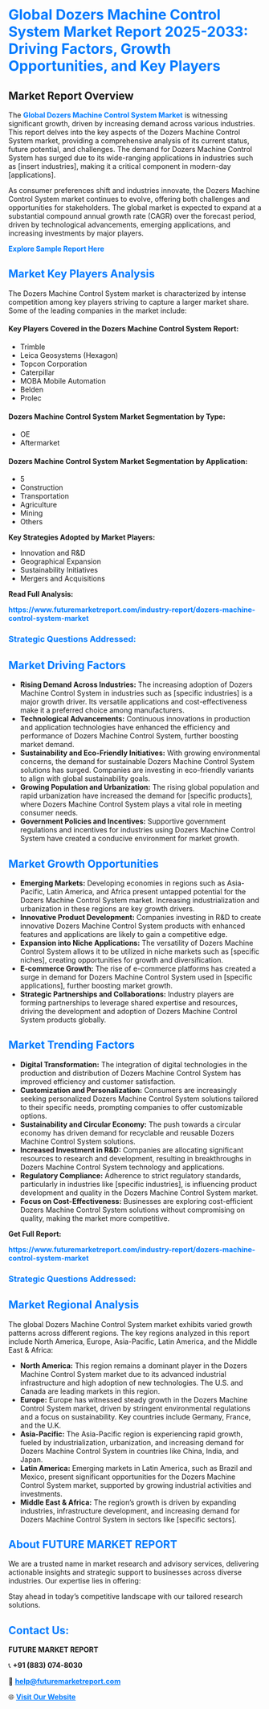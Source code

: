 <h1 style="color: #007BFF;">Global Dozers Machine Control System Market Report 2025-2033: Driving Factors, Growth Opportunities, and Key Players</h1>

<section id="overview">
<h2>Market Report Overview</h2>
<p>The <a href="https://www.futuremarketreport.com/industry-report/dozers-machine-control-system-market" style="color: #007BFF; text-decoration: none;"><strong>Global Dozers Machine Control System Market</strong></a> is witnessing significant growth, driven by increasing demand across various industries. This report delves into the key aspects of the Dozers Machine Control System market, providing a comprehensive analysis of its current status, future potential, and challenges. The demand for Dozers Machine Control System has surged due to its wide-ranging applications in industries such as [insert industries], making it a critical component in modern-day [applications].</p>
<p>As consumer preferences shift and industries innovate, the Dozers Machine Control System market continues to evolve, offering both challenges and opportunities for stakeholders. The global market is expected to expand at a substantial compound annual growth rate (CAGR) over the forecast period, driven by technological advancements, emerging applications, and increasing investments by major players.</p>
</section>

<section id="overview">
<p><a href="https://www.futuremarketreport.com/request-sample/reportId=35717" style="color: #007BFF; text-decoration: none;"><strong>Explore Sample Report Here</strong></a></p>
</section>

<section id="key-players">
<h2 style="color: #007BFF;">Market Key Players Analysis</h2>
<p>The Dozers Machine Control System market is characterized by intense competition among key players striving to capture a larger market share. Some of the leading companies in the market include:</p>
<h4>Key Players Covered in the Dozers Machine Control System Report:</h4>
<ul><li>Trimble</li><li>Leica Geosystems (Hexagon)</li><li>Topcon Corporation</li><li>Caterpillar</li><li>MOBA Mobile Automation</li><li>Belden</li><li>Prolec</li></ul>
<h4>Dozers Machine Control System Market Segmentation by Type:</h4>
<ul><li>OE</li><li>Aftermarket</li></ul>

<h4>Dozers Machine Control System Market Segmentation by Application:</h4>
<ul><li>5</li><li>Construction</li><li>Transportation</li><li>Agriculture</li><li>Mining</li><li>Others</li></ul>
<p><strong>Key Strategies Adopted by Market Players:</strong></p>
<ul>
<li>Innovation and R&D</li>
<li>Geographical Expansion</li>
<li>Sustainability Initiatives</li>
<li>Mergers and Acquisitions</li>
</ul>
</section>

<section>
<p><strong>Read Full Analysis: </strong></p><a href="https://www.futuremarketreport.com/industry-report/dozers-machine-control-system-market" style="color: #007BFF; text-decoration: none;"><strong>https://www.futuremarketreport.com/industry-report/dozers-machine-control-system-market</strong></a>
<h3 style="color: #007BFF;">Strategic Questions Addressed:</h3>
</section>

<section id="driving-factors">
<h2 style="color: #007BFF;">Market Driving Factors</h2>
<ul>
<li><strong>Rising Demand Across Industries:</strong> The increasing adoption of Dozers Machine Control System in industries such as [specific industries] is a major growth driver. Its versatile applications and cost-effectiveness make it a preferred choice among manufacturers.</li>
<li><strong>Technological Advancements:</strong> Continuous innovations in production and application technologies have enhanced the efficiency and performance of Dozers Machine Control System, further boosting market demand.</li>
<li><strong>Sustainability and Eco-Friendly Initiatives:</strong> With growing environmental concerns, the demand for sustainable Dozers Machine Control System solutions has surged. Companies are investing in eco-friendly variants to align with global sustainability goals.</li>
<li><strong>Growing Population and Urbanization:</strong> The rising global population and rapid urbanization have increased the demand for [specific products], where Dozers Machine Control System plays a vital role in meeting consumer needs.</li>
<li><strong>Government Policies and Incentives:</strong> Supportive government regulations and incentives for industries using Dozers Machine Control System have created a conducive environment for market growth.</li>
</ul>
</section>

<section id="growth-opportunities">
<h2 style="color: #007BFF;">Market Growth Opportunities</h2>
<ul>
<li><strong>Emerging Markets:</strong> Developing economies in regions such as Asia-Pacific, Latin America, and Africa present untapped potential for the Dozers Machine Control System market. Increasing industrialization and urbanization in these regions are key growth drivers.</li>
<li><strong>Innovative Product Development:</strong> Companies investing in R&D to create innovative Dozers Machine Control System products with enhanced features and applications are likely to gain a competitive edge.</li>
<li><strong>Expansion into Niche Applications:</strong> The versatility of Dozers Machine Control System allows it to be utilized in niche markets such as [specific niches], creating opportunities for growth and diversification.</li>
<li><strong>E-commerce Growth:</strong> The rise of e-commerce platforms has created a surge in demand for Dozers Machine Control System used in [specific applications], further boosting market growth.</li>
<li><strong>Strategic Partnerships and Collaborations:</strong> Industry players are forming partnerships to leverage shared expertise and resources, driving the development and adoption of Dozers Machine Control System products globally.</li>
</ul>
</section>

<section id="trending-factors">
<h2 style="color: #007BFF;">Market Trending Factors</h2>
<ul>
<li><strong>Digital Transformation:</strong> The integration of digital technologies in the production and distribution of Dozers Machine Control System has improved efficiency and customer satisfaction.</li>
<li><strong>Customization and Personalization:</strong> Consumers are increasingly seeking personalized Dozers Machine Control System solutions tailored to their specific needs, prompting companies to offer customizable options.</li>
<li><strong>Sustainability and Circular Economy:</strong> The push towards a circular economy has driven demand for recyclable and reusable Dozers Machine Control System solutions.</li>
<li><strong>Increased Investment in R&D:</strong> Companies are allocating significant resources to research and development, resulting in breakthroughs in Dozers Machine Control System technology and applications.</li>
<li><strong>Regulatory Compliance:</strong> Adherence to strict regulatory standards, particularly in industries like [specific industries], is influencing product development and quality in the Dozers Machine Control System market.</li>
<li><strong>Focus on Cost-Effectiveness:</strong> Businesses are exploring cost-efficient Dozers Machine Control System solutions without compromising on quality, making the market more competitive.</li>
</ul>
</section>

<section>
<p><strong>Get Full Report: </strong></p><a href="https://www.futuremarketreport.com/industry-report/dozers-machine-control-system-market" style="color: #007BFF; text-decoration: none;"><strong>https://www.futuremarketreport.com/industry-report/dozers-machine-control-system-market</strong></a>
<h3 style="color: #007BFF;">Strategic Questions Addressed:</h3>
</section>


<section id="regional-analysis">
<h2 style="color: #007BFF;">Market Regional Analysis</h2>
<p>The global Dozers Machine Control System market exhibits varied growth patterns across different regions. The key regions analyzed in this report include North America, Europe, Asia-Pacific, Latin America, and the Middle East & Africa:</p>
<ul>
<li><strong>North America:</strong> This region remains a dominant player in the Dozers Machine Control System market due to its advanced industrial infrastructure and high adoption of new technologies. The U.S. and Canada are leading markets in this region.</li>
<li><strong>Europe:</strong> Europe has witnessed steady growth in the Dozers Machine Control System market, driven by stringent environmental regulations and a focus on sustainability. Key countries include Germany, France, and the U.K.</li>
<li><strong>Asia-Pacific:</strong> The Asia-Pacific region is experiencing rapid growth, fueled by industrialization, urbanization, and increasing demand for Dozers Machine Control System in countries like China, India, and Japan.</li>
<li><strong>Latin America:</strong> Emerging markets in Latin America, such as Brazil and Mexico, present significant opportunities for the Dozers Machine Control System market, supported by growing industrial activities and investments.</li>
<li><strong>Middle East & Africa:</strong> The region’s growth is driven by expanding industries, infrastructure development, and increasing demand for Dozers Machine Control System in sectors like [specific sectors].</li>
</ul>
</section>

<footer>
<h2 style="color: #007BFF;">About FUTURE MARKET REPORT</h2>
<p>We are a trusted name in market research and advisory services, delivering actionable insights and strategic support to businesses across diverse industries. Our expertise lies in offering:</p>

<p>Stay ahead in today’s competitive landscape with our tailored research solutions.</p>

<h2 style="color: #007BFF;">Contact Us:</h2>
<p><strong>FUTURE MARKET REPORT</strong></p>
<p>📞 <strong>+91 (883) 074-8030</strong></p>
<p>📧 <strong><a href="mailto:help@futuremarketreport.com" style="color: #007BFF;">help@futuremarketreport.com</a></strong></p>
<p>🌐 <strong><a href="https://www.futuremarketreport.com/" style="color: #007BFF;">Visit Our Website</a></strong></p>
</footer>